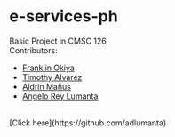 # e-services-ph <br>
Basic Project in CMSC 126 <br>
Contributors:
- [Franklin Okiya](https://github.com/iamfrank22)
- [Timothy Alvarez](https://github.com/Tjma)
- [Aldrin Mañus](https://github.com/Arudrin)
- [Angelo Rey Lumanta](https://github.com/adlumanta)
<br>
[Click here](https://github.com/adlumanta)

